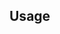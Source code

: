 <!--
title: "Node.js Agent Overview "
description: "Troubleshooting the Node.js Agent"
-->

## Usage
